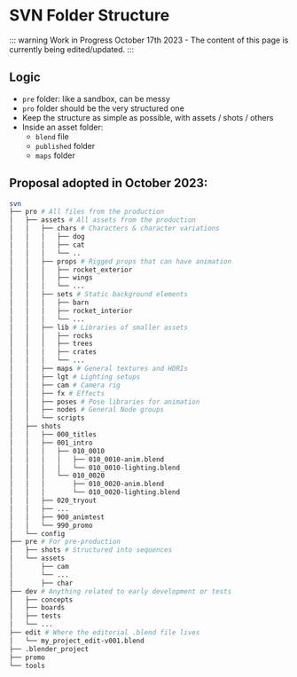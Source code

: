 # SVN Folder Structure

::: warning Work in Progress
October 17th 2023 - The content of this page is currently being edited/updated.
:::

## Logic

* `pre` folder: like a sandbox, can be messy
* `pro` folder should be the very structured one
* Keep the structure as simple as possible, with assets / shots / others
* Inside an asset folder:
    * `blend` file
    * `published` folder
    * `maps` folder

## Proposal adopted in October 2023:
``` bash
svn
├── pro # All files from the production
│   ├── assets # All assets from the production
│   │   ├── chars # Characters & character variations
│   │   │   ├── dog
│   │   │   ├── cat
│   │   │   └── ..
│   │   ├── props # Rigged props that can have animation
│   │   │   ├── rocket_exterior
│   │   │   ├── wings
│   │   │   └── ...
│   │   ├── sets # Static background elements
│   │   │   ├── barn
│   │   │   ├── rocket_interior
│   │   │   └── ...
│   │   ├── lib # Libraries of smaller assets
│   │   │   ├── rocks
│   │   │   ├── trees
│   │   │   ├── crates
│   │   │   └── ...
│   │   ├── maps # General textures and HDRIs
│   │   ├── lgt # Lighting setups
│   │   ├── cam # Camera rig
│   │   ├── fx # Effects
│   │   ├── poses # Pose libraries for animation
│   │   ├── nodes # General Node groups
│   │   └── scripts
│   ├── shots
│   │   ├── 000_titles
│   │   ├── 001_intro
│   │   │   ├── 010_0010
│   │   │   │   ├── 010_0010-anim.blend
│   │   │   │   └── 010_0010-lighting.blend
│   │   │   └── 010_0020
│   │   │       ├── 010_0020-anim.blend
│   │   │       └── 010_0020-lighting.blend
│   │   ├── 020_tryout
│   │   ├── ...
│   │   ├── 900_animtest
│   │   └── 990_promo
│   └── config
├── pre # For pre-production
│   ├── shots # Structured into sequences
│   └── assets
│       ├── cam
│       └── ...
│       ├── char
├── dev # Anything related to early development or tests
│   ├── concepts
│   ├── boards
│   ├── tests
│   └── ...
├── edit # Where the editorial .blend file lives
│   └── my_project_edit-v001.blend
├── .blender_project
├── promo
└── tools
```
